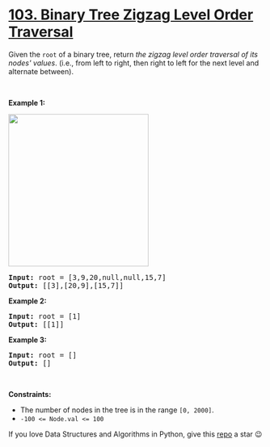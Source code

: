# [103. Binary Tree Zigzag Level Order Traversal][title]

<p>Given the <code>root</code> of a binary tree, return <em>the zigzag level order traversal of its nodes' values</em>. (i.e., from left to right, then right to left for the next level and alternate between).</p>
<p> </p>
<p><strong>Example 1:</strong></p>
<img alt="" src="https://assets.leetcode.com/uploads/2021/02/19/tree1.jpg" style="width: 277px; height: 302px;"/>
<pre><strong>Input:</strong> root = [3,9,20,null,null,15,7]
<strong>Output:</strong> [[3],[20,9],[15,7]]
</pre>
<p><strong>Example 2:</strong></p>
<pre><strong>Input:</strong> root = [1]
<strong>Output:</strong> [[1]]
</pre>
<p><strong>Example 3:</strong></p>
<pre><strong>Input:</strong> root = []
<strong>Output:</strong> []
</pre>
<p> </p>
<p><strong>Constraints:</strong></p>
<ul>
<li>The number of nodes in the tree is in the range <code>[0, 2000]</code>.</li>
<li><code>-100 &lt;= Node.val &lt;= 100</code></li>
</ul>


If you love Data Structures and Algorithms in Python, give this [repo][me] a star :wink:

[title]: https://leetcode.com/problems/binary-tree-zigzag-level-order-traversal
[me]: https://github.com/bumblebee211196/awesome-python-leetcode